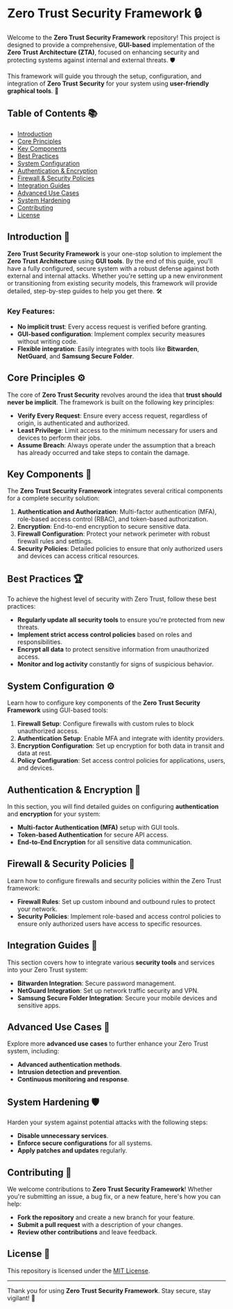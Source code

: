 # Zero Trust Security Framework 🔒

Welcome to the **Zero Trust Security Framework** repository! This project is designed to provide a comprehensive, **GUI-based** implementation of the **Zero Trust Architecture (ZTA)**, focused on enhancing security and protecting systems against internal and external threats. 🛡️

This framework will guide you through the setup, configuration, and integration of **Zero Trust Security** for your system using **user-friendly graphical tools**. 🚀

## Table of Contents 📚

- [Introduction](#introduction)
- [Core Principles](#core-principles)
- [Key Components](#key-components)
- [Best Practices](#best-practices)
- [System Configuration](#system-configuration)
- [Authentication & Encryption](#authentication-encryption)
- [Firewall & Security Policies](#firewall-security-policies)
- [Integration Guides](#integration-guides)
- [Advanced Use Cases](#advanced-use-cases)
- [System Hardening](#system-hardening)
- [Contributing](#contributing)
- [License](#license)

## Introduction 👋

**Zero Trust Security Framework** is your one-stop solution to implement the **Zero Trust Architecture** using **GUI tools**. By the end of this guide, you'll have a fully configured, secure system with a robust defense against both external and internal attacks. Whether you're setting up a new environment or transitioning from existing security models, this framework will provide detailed, step-by-step guides to help you get there. 🛠️

### Key Features:
- **No implicit trust**: Every access request is verified before granting.
- **GUI-based configuration**: Implement complex security measures without writing code.
- **Flexible integration**: Easily integrates with tools like **Bitwarden**, **NetGuard**, and **Samsung Secure Folder**.

## Core Principles ⚙️

The core of **Zero Trust Security** revolves around the idea that **trust should never be implicit**. The framework is built on the following key principles:

- **Verify Every Request**: Ensure every access request, regardless of origin, is authenticated and authorized.
- **Least Privilege**: Limit access to the minimum necessary for users and devices to perform their jobs.
- **Assume Breach**: Always operate under the assumption that a breach has already occurred and take steps to contain the damage.

## Key Components 🔑

The **Zero Trust Security Framework** integrates several critical components for a complete security solution:

1. **Authentication and Authorization**: Multi-factor authentication (MFA), role-based access control (RBAC), and token-based authorization.
2. **Encryption**: End-to-end encryption to secure sensitive data.
3. **Firewall Configuration**: Protect your network perimeter with robust firewall rules and settings.
4. **Security Policies**: Detailed policies to ensure that only authorized users and devices can access critical resources.

## Best Practices 🏆

To achieve the highest level of security with Zero Trust, follow these best practices:

- **Regularly update all security tools** to ensure you're protected from new threats.
- **Implement strict access control policies** based on roles and responsibilities.
- **Encrypt all data** to protect sensitive information from unauthorized access.
- **Monitor and log activity** constantly for signs of suspicious behavior.

## System Configuration ⚙️

Learn how to configure key components of the **Zero Trust Security Framework** using GUI-based tools:

1. **Firewall Setup**: Configure firewalls with custom rules to block unauthorized access.
2. **Authentication Setup**: Enable MFA and integrate with identity providers.
3. **Encryption Configuration**: Set up encryption for both data in transit and data at rest.
4. **Policy Configuration**: Set access control policies for applications, users, and devices.

## Authentication & Encryption 🔐

In this section, you will find detailed guides on configuring **authentication** and **encryption** for your system:

- **Multi-factor Authentication (MFA)** setup with GUI tools.
- **Token-based Authentication** for secure API access.
- **End-to-End Encryption** for all sensitive data communication.
  
## Firewall & Security Policies 🚒

Learn how to configure firewalls and security policies within the Zero Trust framework:

- **Firewall Rules**: Set up custom inbound and outbound rules to protect your network.
- **Security Policies**: Implement role-based and access control policies to ensure only authorized users have access to specific resources.

## Integration Guides 🔗

This section covers how to integrate various **security tools** and services into your Zero Trust system:

- **Bitwarden Integration**: Secure password management.
- **NetGuard Integration**: Set up network traffic security and VPN.
- **Samsung Secure Folder Integration**: Secure your mobile devices and sensitive apps.

## Advanced Use Cases 🧠

Explore more **advanced use cases** to further enhance your Zero Trust system, including:

- **Advanced authentication methods**.
- **Intrusion detection and prevention**.
- **Continuous monitoring and response**.

## System Hardening 🛡️

Harden your system against potential attacks with the following steps:

- **Disable unnecessary services**.
- **Enforce secure configurations** for all systems.
- **Apply patches and updates** regularly.

## Contributing 🤝

We welcome contributions to **Zero Trust Security Framework**! Whether you're submitting an issue, a bug fix, or a new feature, here's how you can help:

- **Fork the repository** and create a new branch for your feature.
- **Submit a pull request** with a description of your changes.
- **Review other contributions** and leave feedback.

## License 📝

This repository is licensed under the [MIT License](LICENSE).

---

Thank you for using **Zero Trust Security Framework**. Stay secure, stay vigilant! 🔐
